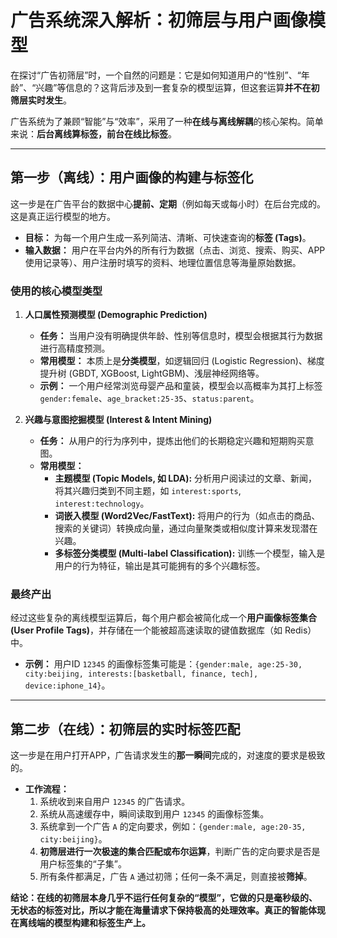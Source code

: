 # 广告系统深入解析：初筛层与用户画像模型

在探讨“广告初筛层”时，一个自然的问题是：它是如何知道用户的“性别”、“年龄”、“兴趣”等信息的？这背后涉及到一套复杂的模型运算，但这套运算**并不在初筛层实时发生**。

广告系统为了兼顾“智能”与“效率”，采用了一种**在线与离线解耦**的核心架构。简单来说：**后台离线算标签，前台在线比标签**。

---

## 第一步（离线）：用户画像的构建与标签化

这一步是在广告平台的数据中心**提前、定期**（例如每天或每小时）在后台完成的。这是真正运行模型的地方。

*   **目标：** 为每一个用户生成一系列简洁、清晰、可快速查询的**标签 (Tags)**。
*   **输入数据：** 用户在平台内外的所有行为数据（点击、浏览、搜索、购买、APP使用记录等）、用户注册时填写的资料、地理位置信息等海量原始数据。

### 使用的核心模型类型

1.  **人口属性预测模型 (Demographic Prediction)**
    *   **任务：** 当用户没有明确提供年龄、性别等信息时，模型会根据其行为数据进行高精度预测。
    *   **常用模型：** 本质上是**分类模型**，如逻辑回归 (Logistic Regression)、梯度提升树 (GBDT, XGBoost, LightGBM)、浅层神经网络等。
    *   **示例：** 一个用户经常浏览母婴产品和童装，模型会以高概率为其打上标签 `gender:female`、`age_bracket:25-35`、`status:parent`。

2.  **兴趣与意图挖掘模型 (Interest & Intent Mining)**
    *   **任务：** 从用户的行为序列中，提炼出他们的长期稳定兴趣和短期购买意图。
    *   **常用模型：**
        *   **主题模型 (Topic Models, 如 LDA):** 分析用户阅读过的文章、新闻，将其兴趣归类到不同主题，如 `interest:sports`, `interest:technology`。
        *   **词嵌入模型 (Word2Vec/FastText):** 将用户的行为（如点击的商品、搜索的关键词）转换成向量，通过向量聚类或相似度计算来发现潜在兴趣。
        *   **多标签分类模型 (Multi-label Classification):** 训练一个模型，输入是用户的行为特征，输出是其可能拥有的多个兴趣标签。

### 最终产出

经过这些复杂的离线模型运算后，每个用户都会被简化成一个**用户画像标签集合 (User Profile Tags)**，并存储在一个能被超高速读取的键值数据库（如 Redis）中。

*   **示例：** 用户ID `12345` 的画像标签集可能是：`{gender:male, age:25-30, city:beijing, interests:[basketball, finance, tech], device:iphone_14}`。

---

## 第二步（在线）：初筛层的实时标签匹配

这一步是在用户打开APP，广告请求发生的**那一瞬间**完成的，对速度的要求是极致的。

*   **工作流程：**
    1.  系统收到来自用户 `12345` 的广告请求。
    2.  系统从高速缓存中，瞬间读取到用户 `12345` 的画像标签集。
    3.  系统拿到一个广告 `A` 的定向要求，例如：`{gender:male, age:20-35, city:beijing}`。
    4.  **初筛层进行一次极速的集合匹配或布尔运算**，判断广告的定向要求是否是用户标签集的“子集”。
    5.  所有条件都满足，广告 `A` 通过初筛；任何一条不满足，则直接被**筛掉**。

**结论：在线的初筛层本身几乎不运行任何复杂的“模型”，它做的只是毫秒级的、无状态的标签对比，所以才能在海量请求下保持极高的处理效率。真正的智能体现在离线端的模型构建和标签生产上。**
